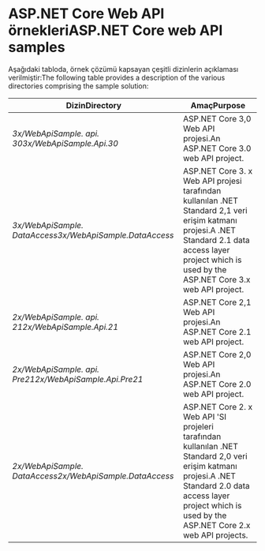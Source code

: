 # <a name="aspnet-core-web-api-samples"></a><span data-ttu-id="3a9fa-101">ASP.NET Core Web API örnekleri</span><span class="sxs-lookup"><span data-stu-id="3a9fa-101">ASP.NET Core web API samples</span></span>

<span data-ttu-id="3a9fa-102">Aşağıdaki tabloda, örnek çözümü kapsayan çeşitli dizinlerin açıklaması verilmiştir:</span><span class="sxs-lookup"><span data-stu-id="3a9fa-102">The following table provides a description of the various directories comprising the sample solution:</span></span>

| <span data-ttu-id="3a9fa-103">Dizin</span><span class="sxs-lookup"><span data-stu-id="3a9fa-103">Directory</span></span>                   | <span data-ttu-id="3a9fa-104">Amaç</span><span class="sxs-lookup"><span data-stu-id="3a9fa-104">Purpose</span></span> |
|-----------------------------|------------------------------------------------------------|
| <span data-ttu-id="3a9fa-105">*3x/WebApiSample. api. 30*</span><span class="sxs-lookup"><span data-stu-id="3a9fa-105">*3x/WebApiSample.Api.30*</span></span>    | <span data-ttu-id="3a9fa-106">ASP.NET Core 3,0 Web API projesi.</span><span class="sxs-lookup"><span data-stu-id="3a9fa-106">An ASP.NET Core 3.0 web API project.</span></span>                       |
| <span data-ttu-id="3a9fa-107">*3x/WebApiSample. DataAccess*</span><span class="sxs-lookup"><span data-stu-id="3a9fa-107">*3x/WebApiSample.DataAccess*</span></span>| <span data-ttu-id="3a9fa-108">ASP.NET Core 3. x Web API projesi tarafından kullanılan .NET Standard 2,1 veri erişim katmanı projesi.</span><span class="sxs-lookup"><span data-stu-id="3a9fa-108">A .NET Standard 2.1 data access layer project which is used by the ASP.NET Core 3.x web API project.</span></span>|
| <span data-ttu-id="3a9fa-109">*2x/WebApiSample. api. 21*</span><span class="sxs-lookup"><span data-stu-id="3a9fa-109">*2x/WebApiSample.Api.21*</span></span>    | <span data-ttu-id="3a9fa-110">ASP.NET Core 2,1 Web API projesi.</span><span class="sxs-lookup"><span data-stu-id="3a9fa-110">An ASP.NET Core 2.1 web API project.</span></span>                         |
| <span data-ttu-id="3a9fa-111">*2x/WebApiSample. api. Pre21*</span><span class="sxs-lookup"><span data-stu-id="3a9fa-111">*2x/WebApiSample.Api.Pre21*</span></span> | <span data-ttu-id="3a9fa-112">ASP.NET Core 2,0 Web API projesi.</span><span class="sxs-lookup"><span data-stu-id="3a9fa-112">An ASP.NET Core 2.0 web API project.</span></span>                         |
| <span data-ttu-id="3a9fa-113">*2x/WebApiSample. DataAccess*</span><span class="sxs-lookup"><span data-stu-id="3a9fa-113">*2x/WebApiSample.DataAccess*</span></span>| <span data-ttu-id="3a9fa-114">ASP.NET Core 2. x Web API 'SI projeleri tarafından kullanılan .NET Standard 2,0 veri erişim katmanı projesi.</span><span class="sxs-lookup"><span data-stu-id="3a9fa-114">A .NET Standard 2.0 data access layer project which is used by the ASP.NET Core 2.x web API projects.</span></span>|

